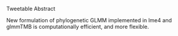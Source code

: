 Tweetable Abstract

New formulation of phylogenetic GLMM implemented in lme4 and glmmTMB is computationally efficient, and more flexible.

